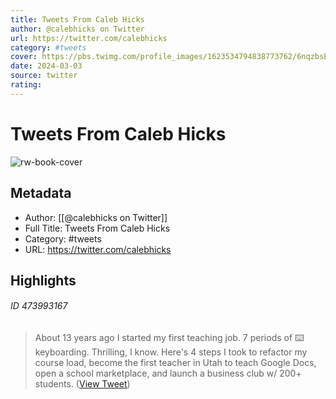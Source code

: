 ```yaml
---
title: Tweets From Caleb Hicks
author: @calebhicks on Twitter
url: https://twitter.com/calebhicks
category: #tweets
cover: https://pbs.twimg.com/profile_images/1623534794838773762/6nqzbsE_.jpg
date: 2024-03-03
source: twitter
rating:
---
```

# Tweets From Caleb Hicks

![rw-book-cover](https://pbs.twimg.com/profile_images/1623534794838773762/6nqzbsE_.jpg)

## Metadata
- Author: [[@calebhicks on Twitter]]
- Full Title: Tweets From Caleb Hicks
- Category: #tweets
- URL: https://twitter.com/calebhicks

## Highlights
###### ID 473993167
> About 13 years ago I started my first teaching job.
> 7 periods of ⌨️ keyboarding. Thrilling, I know.
> Here's 4 steps I took to refactor my course load, become the first teacher in Utah to teach Google Docs, open a school marketplace, and launch a business club w/ 200+ students. ([View Tweet](https://twitter.com/calebhicks/status/1624066160735162369))
    

